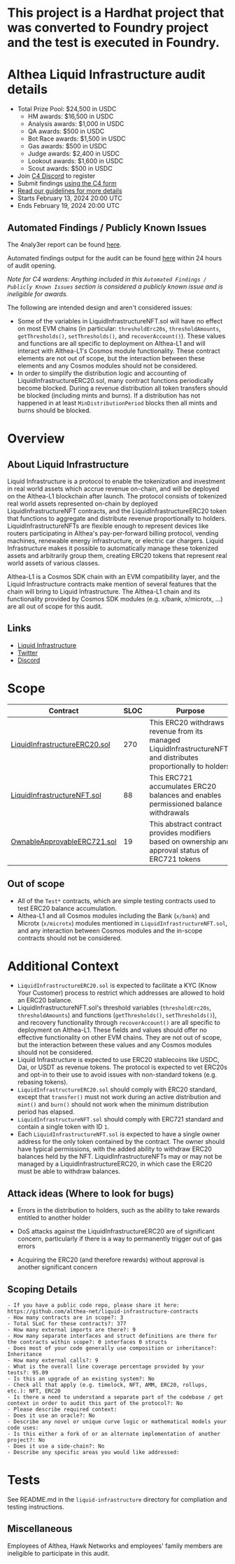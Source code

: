 # This project is a Hardhat project that was converted to Foundry project and the test is executed in Foundry.

# Althea Liquid Infrastructure audit details

- Total Prize Pool: $24,500 in USDC
  - HM awards: $16,500 in USDC
  - Analysis awards: $1,000 in USDC
  - QA awards: $500 in USDC
  - Bot Race awards: $1,500 in USDC
  - Gas awards: $500 in USDC
  - Judge awards: $2,400 in USDC
  - Lookout awards: $1,600 in USDC
  - Scout awards: $500 in USDC
- Join [C4 Discord](https://discord.gg/code4rena) to register
- Submit findings [using the C4 form](https://code4rena.com/contests/2024-02-althea-liquid-infrastructure/submit)
- [Read our guidelines for more details](https://docs.code4rena.com/roles/wardens)
- Starts February 13, 2024 20:00 UTC
- Ends February 19, 2024 20:00 UTC

## Automated Findings / Publicly Known Issues

The 4naly3er report can be found [here](https://github.com/code-423n4/2024-02-althea-liquid-infrastructure/blob/main/4naly3er-report.md).

Automated findings output for the audit can be found [here](https://github.com/code-423n4/2024-02-althea-liquid-infrastructure/blob/main/bot-report.md) within 24 hours of audit opening.

_Note for C4 wardens: Anything included in this `Automated Findings / Publicly Known Issues` section is considered a publicly known issue and is ineligible for awards._

The following are intended design and aren't considered issues:
* Some of the variables in LiquidInfrastructureNFT.sol will have no effect on most EVM chains (in particular: `thresholdErc20s`, `thresholdAmounts`, `getThresholds()`, `setThresholds()`, and `recoverAccount()`).
These values and functions are all specific to deployment on Althea-L1 and will interact with Althea-L1's Cosmos module functionality. These contract elements are not out of scope, but the interaction between these elements and any Cosmos modules should not be considered.
* In order to simplify the distribution logic and accounting of LiquidInfrastructureERC20.sol, many contract functions periodically become blocked.
During a revenue distribution all token transfers should be blocked (including mints and burns).
If a distribution has not happened in at least `MinDistributionPeriod` blocks then all mints and burns should be blocked.

# Overview

## About Liquid Infrastructure

Liquid Infrastructure is a protocol to enable the tokenization and investment in real world assets which accrue revenue on-chain, and will be deployed on the Althea-L1 blockchain after launch.
The protocol consists of tokenized real world assets represented on-chain by deployed LiquidInfrastructureNFT contracts, and the LiquidInfrastructureERC20 token that functions to aggregate and distribute revenue proportionally to holders.
LiquidInfrastructureNFTs are flexible enough to represent devices like routers participating in Althea's pay-per-forward billing protocol, vending machines, renewable energy infrastructure, or electric car chargers.
Liquid Infrastructure makes it possible to automatically manage these tokenized assets and arbitrarily group them, creating ERC20 tokens that represent real world assets of various classes.

Althea-L1 is a Cosmos SDK chain with an EVM compatibility layer, and the Liquid Infrastructure contracts make mention of several features that the chain will bring to Liquid Infrastructure.
The Althea-L1 chain and its functionality provided by Cosmos SDK modules (e.g. x/bank, x/microtx, ...) are all out of scope for this audit.

## Links

- [Liquid Infrastructure](https://www.althea.net/liquid-infrastructure)
- [Twitter](https://twitter.com/AltheaNetwork)
- [Discord](https://discord.gg/hHx7HxcycF)

# Scope

| Contract                                                                                                                                                                    | SLOC | Purpose                                                                                                          | Libraries used                                                                                                                                                                                                                 |
| --------------------------------------------------------------------------------------------------------------------------------------------------------------------------- | ---- | ---------------------------------------------------------------------------------------------------------------- | ------------------------------------------------------------------------------------------------------------------------------------------------------------------------------------------------------------------------------ |
| [LiquidInfrastructureERC20.sol](https://github.com/code-423n4/2024-02-althea-liquid-infrastructure/blob/main/liquid-infrastructure/contracts/LiquidInfrastructureERC20.sol) | 270  | This ERC20 withdraws revenue from its managed LiquidInfrastructureNFTs and distributes proportionally to holders | [`@openzeppelin/*`](https://openzeppelin.com/contracts/)                                                                                                                                                                       |
| [LiquidInfrastructureNFT.sol](https://github.com/code-423n4/2024-02-althea-liquid-infrastructure/blob/main/liquid-infrastructure/contracts/LiquidInfrastructureNFT.sol)     | 88   | This ERC721 accumulates ERC20 balances and enables permissioned balance withdrawals                              | [`@openzeppelin/*`](https://openzeppelin.com/contracts/) [`OwnableApprovableERC721`](https://github.com/code-423n4/2024-02-althea-liquid-infrastructure/blob/main/liquid-infrastructure/contracts/OwnableApprovableERC721.sol) |
| [OwnableApprovableERC721.sol](https://github.com/code-423n4/2024-02-althea-liquid-infrastructure/blob/main/liquid-infrastructure/contracts/OwnableApprovableERC721.sol)     | 19   | This abstract contract provides modifiers based on ownership and approval status of ERC721 tokens                | [`@openzeppelin/*`](https://openzeppelin.com/contracts/)                                                                                                                                                                       |

## Out of scope

- All of the `Test*` contracts, which are simple testing contracts used to test ERC20 balance accumulation.
- Althea-L1 and all Cosmos modules including the Bank (`x/bank`) and Microtx (`x/microtx`) modules mentioned in `LiquidInfrastructureNFT.sol`, and any interaction between Cosmos modules and the in-scope contracts should not be considered.

# Additional Context

- `LiquidInfrastructureERC20.sol` is expected to facilitate a KYC (Know Your Customer) process to restrict which addresses are allowed to hold an ERC20 balance.
- LiquidInfrastructureNFT.sol's threshold variables (`thresholdErc20s`, `thresholdAmounts`) and functions (`getThresholds()`, `setThresholds()`), and recovery functionality through `recoverAccount()` are all specific to deployment on Althea-L1. These fields and values should offer no effective functionality on other EVM chains. They are not out of scope, but the interaction between these values and any Cosmos modules should not be considered.
- Liquid Infrastructure is expected to use ERC20 stablecoins like USDC, Dai, or USDT as revenue tokens. The protocol is expected to vet ERC20s and opt-in to their use to avoid issues with non-standard tokens (e.g. rebasing tokens).
- `LiquidInfrastructureERC20.sol` should comply with ERC20 standard, except that `transfer()` must not work during an active distribution and `mint()` and `burn()` should not work when the minimum distribution period has elapsed.
- `LiquidInfrastructureNFT.sol` should comply with ERC721 standard and contain a single token with ID `1`.
- Each `LiquidInfrastructureNFT.sol` is expected to have a single owner address for the only token contained by the contract. The owner should have typical permissions, with the added ability to withdraw ERC20 balances held by the NFT. LiquidInfrastructureNFTs may or may not be managed by a LiquidInfrastructureERC20, in which case the ERC20 must be able to withdraw balances.

## Attack ideas (Where to look for bugs)

- Errors in the distribution to holders, such as the ability to take rewards entitled to another holder

- DoS attacks against the LiquidInfrastructureERC20 are of significant concern, particularly if there is a way to permanently trigger out of gas errors

- Acquiring the ERC20 (and therefore rewards) without approval is another significant concern

## Scoping Details

```
- If you have a public code repo, please share it here: https://github.com/althea-net/liquid-infrastructure-contracts
- How many contracts are in scope?: 3
- Total SLoC for these contracts?: 377
- How many external imports are there?: 9
- How many separate interfaces and struct definitions are there for the contracts within scope?: 0 interfaces 0 structs
- Does most of your code generally use composition or inheritance?: Inheritance
- How many external calls?: 9
- What is the overall line coverage percentage provided by your tests?: 95.09
- Is this an upgrade of an existing system?: No
- Check all that apply (e.g. timelock, NFT, AMM, ERC20, rollups, etc.): NFT, ERC20
- Is there a need to understand a separate part of the codebase / get context in order to audit this part of the protocol?: No
- Please describe required context:
- Does it use an oracle?: No
- Describe any novel or unique curve logic or mathematical models your code uses:
- Is this either a fork of or an alternate implementation of another project?: No
- Does it use a side-chain?: No
- Describe any specific areas you would like addressed:
```

# Tests

See README.md in the `liquid-infrastructure` directory for compliation and testing instructions.

## Miscellaneous

Employees of Althea, Hawk Networks and employees' family members are ineligible to participate in this audit.
